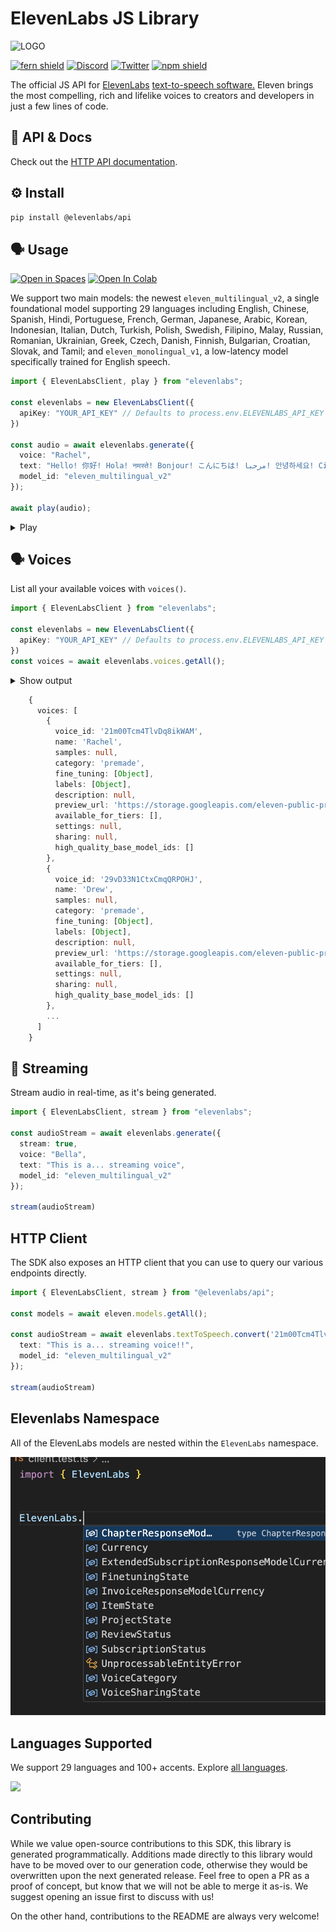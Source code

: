 # ElevenLabs JS Library

![LOGO](https://github.com/elevenlabs/elevenlabs-python/assets/12028621/21267d89-5e82-4e7e-9c81-caf30b237683)

[![fern shield](https://img.shields.io/badge/%F0%9F%8C%BF-SDK%20generated%20by%20Fern-brightgreen)](https://buildwithfern.com/?utm_source=fern-elevenlabs/elevenlabs-python/readme)
[![Discord](https://badgen.net/badge/black/ElevenLabs/icon?icon=discord&label)](https://discord.gg/elevenlabs)
[![Twitter](https://badgen.net/badge/black/elevenlabsio/icon?icon=twitter&label)](https://twitter.com/elevenlabsio)
[![npm shield](https://img.shields.io/npm/v/elevenlabs)](https://www.npmjs.com/package/elevenlabs)

The official JS API for [ElevenLabs](https://elevenlabs.io/) [text-to-speech software.](https://elevenlabs.io/text-to-speech) Eleven brings the most compelling, rich and lifelike voices to creators and developers in just a few lines of code.

## 📖 API & Docs

Check out the [HTTP API documentation](https://elevenlabs.io/docs/api-reference).

## ⚙️ Install

```bash
pip install @elevenlabs/api
```

## 🗣️ Usage
[![Open in Spaces](https://img.shields.io/badge/🤗-Open%20in%20Spaces-blue.svg)](https://huggingface.co/spaces/elevenlabs/tts)
[![Open In Colab](https://colab.research.google.com/assets/colab-badge.svg)](https://colab.research.google.com/gist/flavioschneider/49468d728a816c6538fd2f56b3b50b96/elevenlabs-python.ipynb)

We support two main models: the newest `eleven_multilingual_v2`, a single foundational model supporting 29 languages including English, Chinese, Spanish, Hindi, Portuguese, French, German, Japanese, Arabic, Korean, Indonesian, Italian, Dutch, Turkish, Polish, Swedish, Filipino, Malay, Russian, Romanian, Ukrainian, Greek, Czech, Danish, Finnish, Bulgarian, Croatian, Slovak, and Tamil; and `eleven_monolingual_v1`, a low-latency model specifically trained for English speech.

```ts
import { ElevenLabsClient, play } from "elevenlabs";

const elevenlabs = new ElevenLabsClient({
  apiKey: "YOUR_API_KEY" // Defaults to process.env.ELEVENLABS_API_KEY
})

const audio = await elevenlabs.generate({
  voice: "Rachel",
  text: "Hello! 你好! Hola! नमस्ते! Bonjour! こんにちは! مرحبا! 안녕하세요! Ciao! Cześć! Привіт! வணக்கம்!",
  model_id: "eleven_multilingual_v2"
});

await play(audio);
```

<details> <summary> Play </summary>

<i> Don't forget to unmute the player! </i>

[audio (3).webm](https://github.com/elevenlabs/elevenlabs-python/assets/12028621/778fd3ed-0a3a-4d66-8f73-faee099dfdd6)

</details>

## 🗣️ Voices

List all your available voices with `voices()`.
```ts
import { ElevenLabsClient } from "elevenlabs";

const elevenlabs = new ElevenLabsClient({
  apiKey: "YOUR_API_KEY" // Defaults to process.env.ELEVENLABS_API_KEY
})
const voices = await elevenlabs.voices.getAll();
```

<details> <summary> Show output </summary> </details>

```ts
    {
      voices: [
        {
          voice_id: '21m00Tcm4TlvDq8ikWAM',
          name: 'Rachel',
          samples: null,
          category: 'premade',
          fine_tuning: [Object],
          labels: [Object],
          description: null,
          preview_url: 'https://storage.googleapis.com/eleven-public-prod/premade/voices/21m00Tcm4TlvDq8ikWAM/df6788f9-5c96-470d-8312-aab3b3d8f50a.mp3',
          available_for_tiers: [],
          settings: null,
          sharing: null,
          high_quality_base_model_ids: []
        },
        {
          voice_id: '29vD33N1CtxCmqQRPOHJ',
          name: 'Drew',
          samples: null,
          category: 'premade',
          fine_tuning: [Object],
          labels: [Object],
          description: null,
          preview_url: 'https://storage.googleapis.com/eleven-public-prod/premade/voices/29vD33N1CtxCmqQRPOHJ/e8b52a3f-9732-440f-b78a-16d5e26407a1.mp3',
          available_for_tiers: [],
          settings: null,
          sharing: null,
          high_quality_base_model_ids: []
        },
        ...
      ]
    }
```

## 🚿 Streaming

Stream audio in real-time, as it's being generated.

```ts
import { ElevenLabsClient, stream } from "elevenlabs";

const audioStream = await elevenlabs.generate({
  stream: true,
  voice: "Bella",
  text: "This is a... streaming voice",
  model_id: "eleven_multilingual_v2"
});

stream(audioStream)
```

## HTTP Client
The SDK also exposes an HTTP client that you can use to query our 
various endpoints directly. 

```ts
import { ElevenLabsClient, stream } from "@elevenlabs/api";

const models = await eleven.models.getAll();

const audioStream = await elevenlabs.textToSpeech.convert('21m00Tcm4TlvDq8ikWAM', {
  text: "This is a... streaming voice!!",
  model_id: "eleven_multilingual_v2"
});

stream(audioStream)
```

## Elevenlabs Namespace
All of the ElevenLabs models are nested within the `ElevenLabs` namespace. 

![Alt text](assets/namespace.png)

## Languages Supported

We support 29 languages and 100+ accents. Explore [all languages](https://elevenlabs.io/languages).

<img src="https://github.com/fern-elevenlabs/elevenlabs-python/assets/83524670/ea02a0a8-2691-4403-bbb1-ec14993a0adf" width="900">

## Contributing

While we value open-source contributions to this SDK, this library is generated programmatically. Additions made directly to this library would have to be moved over to our generation code, otherwise they would be overwritten upon the next generated release. Feel free to open a PR as a proof of concept, but know that we will not be able to merge it as-is. We suggest opening an issue first to discuss with us! 

On the other hand, contributions to the README are always very welcome!
